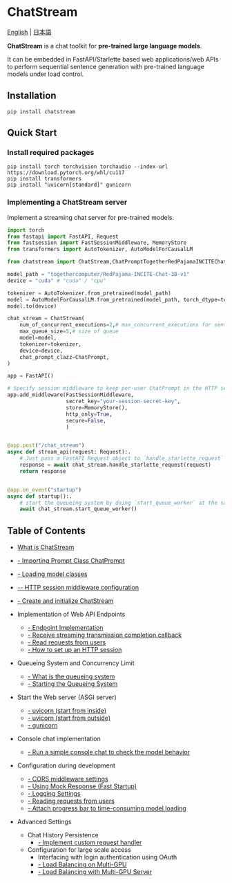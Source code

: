 # ChatStream

[English](https://github.com/riversun/ChatStream/blob/main/README.md) | [&#26085;&#26412;&#35486;](https://github.com/riversun/ChatStream/blob/main/README_ja.md)

**ChatStream** is a chat toolkit for **pre-trained large language models**.

It can be embedded in FastAPI/Starlette based web applications/web APIs to perform sequential sentence generation with pre-trained language models under load control.


## Installation

```
pip install chatstream
```

## Quick Start

### Install required packages

```
pip install torch torchvision torchaudio --index-url https://download.pytorch.org/whl/cu117
pip install transformers
pip install "uvicorn[standard]" gunicorn 
```


### Implementing a ChatStream server

Implement a streaming chat server for pre-trained models.

```python
import torch
from fastapi import FastAPI, Request
from fastsession import FastSessionMiddleware, MemoryStore
from transformers import AutoTokenizer, AutoModelForCausalLM

from chatstream import ChatStream,ChatPromptTogetherRedPajamaINCITEChat as ChatPrompt

model_path = "togethercomputer/RedPajama-INCITE-Chat-3B-v1"
device = "cuda" # "cuda" / "cpu"

tokenizer = AutoTokenizer.from_pretrained(model_path)
model = AutoModelForCausalLM.from_pretrained(model_path, torch_dtype=torch.float16)
model.to(device)

chat_stream = ChatStream(
    num_of_concurrent_executions=2,# max_concurrent_executions for sentence generation
    max_queue_size=5,# size of queue
    model=model,
    tokenizer=tokenizer,
    device=device,
    chat_prompt_clazz=ChatPrompt,
)

app = FastAPI()

# Specify session middleware to keep per-user ChatPrompt in the HTTP session
app.add_middleware(FastSessionMiddleware,
                   secret_key="your-session-secret-key",
                   store=MemoryStore(),
                   http_only=True,
                   secure=False,
                   )


@app.post("/chat_stream")
async def stream_api(request: Request):.
    # Just pass a FastAPI Request object to `handle_starlette_request` to automatically queue and control concurrency
    response = await chat_stream.handle_starlette_request(request)
    return response


@app.on_event("startup")
async def startup():.
    # start the queueing system by doing `start_queue_worker` at the same time the web server starts up
    await chat_stream.start_queue_worker()

```

## Table of Contents

- [What is ChatStream](doc/en/features.md)
- [ - Importing Prompt Class ChatPrompt](doc/en/chat-prompt.md)
- [ - Loading model classes](doc/en/load-hf-model.md)
- [ -- HTTP session middleware configuration](doc/en/middleware-session.md)
- [ - Create and initialize ChatStream](doc/en/chatstream-initialize.md)



- Implementation of Web API Endpoints
  - [ - Endpoint Implementation](doc/en/handle-request.md)
  - [ - Receive streaming transmission completion callback](doc/en/handle-request-finish-callback.md)
  - [ - Read requests from users](doc/en/handle-request-intercept.md)
  - [ - How to set up an HTTP session](doc/en/handle-request-session.md)


- Queueing System and Concurrency Limit
  - [ - What is the queueing system](doc/en/queue-system.md)
  - [ - Starting the Queueing System](doc/en/queue-system-start.md)


- Start the Web server (ASGI server)
  - [ - uvicorn (start from inside)](doc/en/web-server-uvicorn-internally.md)
  - [ - uvicorn (start from outside)](doc/en/web-server-uvicorn-externally.md)
  - [ - gunicorn](doc/en/web-server-gunicorn.md)


- Console chat implementation
  - [ - Run a simple console chat to check the model behavior](doc/en/console-chat.md)


- Configuration during development
  - [ - CORS middleware settings](doc/en/middleware-cors.md)
  - [ - Using Mock Response (Fast Startup)](doc/en/mock_response.md)
  - [ - Logging Settings](doc/en/logging.md)
  - [ - Reading requests from users](doc/en/handle-request-intercept.md)
  - [ - Attach progress bar to time-consuming model loading](doc/en/load-model-with-pbar.md)


- Advanced Settings
  - Chat History Persistence
    - [- Implement custom request handler](doc/en/request-handler-how-to.md)
  - Configuration for large scale access
    - Interfacing with login authentication using OAuth
    - [- Load Balancing on Multi-GPU](doc/en/multi-gpu.md)
    - [- Load Balancing with Multi-GPU Server](doc/en/multi-server.md)

